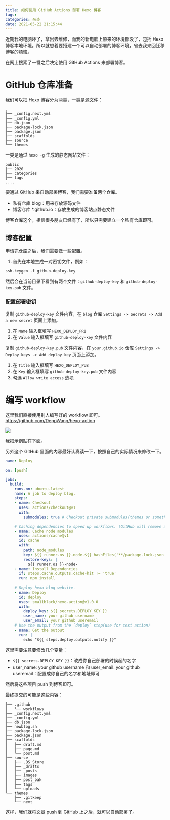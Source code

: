 ```yaml
---
title: 如何使用 GitHub Actions 部署 Hexo 博客
tags: 
categories: 杂谈
date: 2021-05-22 21:15:44
---
```


近期我的电脑坏了，拿出去维修，而我的新电脑上原来的环境都没了，包括 Hexo 博客本地环境。所以就想着要搭建一个可以自动部署的博客环境，省去我来回迁移博客的烦恼。

在网上搜索了一番之后决定使用 GitHub Actions 来部署博客。

<!-- more -->

# GitHub 仓库准备

我们可以把 Hexo 博客分为两类，一类是源文件：

```
.
├── _config.next.yml
├── _config.yml
├── db.json
├── package-lock.json
├── package.json
├── scaffolds
├── source
└── themes
```

一类是通过 `hexo -g` 生成的静态网站文件：

```
public
├── 2020
├── categories
├── tags
....
```

要通过 GitHub 来自动部署博客，我们需要准备两个仓库。

- 私有仓库 blog：用来存放源码文件
- 博客仓库 *.github.io：存放生成的博客站点静态文件

博客仓库这个，相信很多朋友已经有了，所以只需要建立一个私有仓库即可。

## 博客配置

申请完仓库之后，我们需要做一些配置。

1. 首先在本地生成一对密钥文件，例如：

```shell
ssh-keygen -f github-deploy-key
```

然后会在当前目录下看到有两个文件：`github-deploy-key` 和 `github-deploy-key.pub` 文件。

### 配置部署密钥

复制 `github-deploy-key` 文件内容，在 `blog` 仓库 `Settings -> Secrets -> Add a new secret` 页面上添加。

1. 在 `Name` 输入框填写 `HEXO_DEPLOY_PRI`
2. 在 `Value` 输入框填写 `github-deploy-key` 文件内容

复制 `github-deploy-key.pub` 文件内容，在 `your.github.io` 仓库 `Settings -> Deploy keys -> Add deploy key` 页面上添加。

1. 在 `Title` 输入框填写 `HEXO_DEPLOY_PUB`
2. 在 `Key` 输入框填写 `github-deploy-key.pub` 文件内容
3. 勾选 `Allow write access` 选项

# 编写 workflow

这里我们直接使用别人编写好的 workflow 即可。https://github.com/DeppWang/hexo-action

![](https://s3plus.meituan.net/v1/mss_f32142e8d47149129e9550e929704625/yzz-test-image/20210524234607)

我把示例贴在下面。

另外这个 GitHub 里面的内容最好认真读一下，按照自己的实际情况来修改一下。

```yaml
name: Deploy

on: [push]

jobs:
  build:
    runs-on: ubuntu-latest
    name: A job to deploy blog.
    steps:
    - name: Checkout
      uses: actions/checkout@v1
      with:
        submodules: true # Checkout private submodules(themes or something else).
    
    # Caching dependencies to speed up workflows. (GitHub will remove any cache entries that have not been accessed in over 7 days.)
    - name: Cache node modules
      uses: actions/cache@v1
      id: cache
      with:
        path: node_modules
        key: ${{ runner.os }}-node-${{ hashFiles('**/package-lock.json') }}
        restore-keys: |
          ${{ runner.os }}-node-
    - name: Install Dependencies
      if: steps.cache.outputs.cache-hit != 'true'
      run: npm install
    
    # Deploy hexo blog website.
    - name: Deploy
      id: deploy
      uses: sma11black/hexo-action@v1.0.0
      with:
        deploy_key: ${{ secrets.DEPLOY_KEY }}
        user_name: your github username
        user_email: your github useremail
    # Use the output from the `deploy` step(use for test action)
    - name: Get the output
      run: |
        echo "${{ steps.deploy.outputs.notify }}"

```

这里需要注意要修改几个变量：

- `${{ secrets.DEPLOY_KEY }}`：改成你自己部署的时候起的名字
- user_name: your github username 和 user_email: your github useremail：配置成你自己的名字和地址即可

然后将这些项目 push 到博客即可。

最终提交的可能是这些内容：

```
├── .github
│   └── workflows
├── _config.next.yml
├── _config.yml
├── db.json
├── newblog.sh
├── package-lock.json
├── package.json
├── scaffolds
│   ├── draft.md
│   ├── page.md
│   └── post.md
├── source
│   ├── .DS_Store
│   ├── _drafts
│   ├── _posts
│   ├── images
│   ├── post_bak
│   ├── tags
│   └── uploads
└── themes
    ├── .gitkeep
    └── next
```

这样，我们就将文章 push 到 GitHub 上之后，就可以自动部署了。
